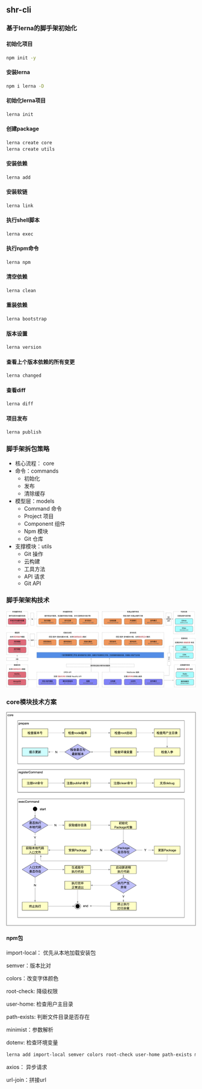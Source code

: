 ## shr-cli
### 基于lerna的脚手架初始化

#### 初始化项目

```bash
npm init -y
```

#### 安装lerna

```bash
npm i lerna -D
```

#### 初始化lerna项目

```bash
lerna init
```

#### 创建package

```bash
lerna create core
lerna create utils
```

#### 安装依赖

```bash
lerna add
```

#### 安装软链

```bash
lerna link
```

#### 执行shell脚本

```bash
lerna exec
```

#### 执行npm命令

```bash
lerna npm
```

#### 清空依赖

```bash
lerna clean
```

#### 重装依赖

```bash
lerna bootstrap
```

#### 版本设置

```bash
lerna version
```

#### 查看上个版本依赖的所有变更

```bash
lerna changed
```

#### 查看diff

```bash
lerna diff
```

#### 项目发布

```bash
lerna publish
```

### 脚手架拆包策略

- 核心流程： core
- 命令：commands
  - 初始化
  - 发布
  - 清除缓存
- 模型层：models
  - Command 命令
  - Project 项目
  - Component 组件
  - Npm 模块
  - Git 仓库
- 支撑模块：utils
  - Git 操作
  - 云构建
  - 工具方法
  - API 请求
  - Git API

### 脚手架架构技术

![](.\assets\jiagou.png)

### core模块技术方案
![](.\assets\core.png)

#### npm包

import-local： 优先从本地加载安装包

semver：版本比对

colors：改变字体颜色

root-check:  降级权限

user-home: 检查用户主目录

path-exists: 判断文件目录是否存在

minimist：参数解析

dotenv: 检查环境变量

```bash
lerna add import-local semver colors root-check user-home path-exists minimist dotenv core/cli/
```
axios： 异步请求

url-join：拼接url
